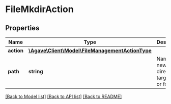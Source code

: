 # FileMkdirAction

## Properties
Name | Type | Description | Notes
------------ | ------------- | ------------- | -------------
**action** | [**\Agave\Client\Model\FileManagementActionType**](FileManagementActionType.md) |  | 
**path** | **string** | Name of new directory or target file or folder. | 

[[Back to Model list]](../README.md#documentation-for-models) [[Back to API list]](../README.md#documentation-for-api-endpoints) [[Back to README]](../README.md)


